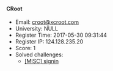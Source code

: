 #### CRoot  

* Email: croot@xcroot.com  
* University: NULL  
* Register Time: 2017-05-30 09:31:44  
* Register IP: 124.128.235.20  
* Score: 1  
* Solved challenges: 
  * [[MISC] signin](https://github.com/SniperOJ/Challenges/blob/master/MISC/signin.json)  

